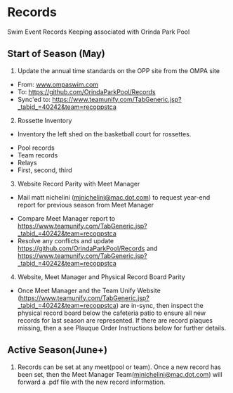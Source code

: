 # Records
Swim Event Records Keeping associated with Orinda Park Pool

## Start of Season (May)

1. Update the annual time standards on the OPP site from the OMPA site
* From:  www.ompaswim.com
* To: https://github.com/OrindaParkPool/Records
* Sync'ed to: https://www.teamunify.com/TabGeneric.jsp?_tabid_=40242&team=recoppstca

2. Rossette Inventory
* Inventory the left shed on the basketball court for rossettes.
+ Pool records
+ Team records
+ Relays
+ First, second, third

3. Website Record Parity with Meet Manager
* Mail matt nichelini (mjnichelini@mac.dot.com) to request year-end report for previous season from Meet Manager
+ Compare Meet Manager report to https://www.teamunify.com/TabGeneric.jsp?_tabid_=40242&team=recoppstca
+ Resolve any conflicts and update https://github.com/OrindaParkPool/Records and https://www.teamunify.com/TabGeneric.jsp?_tabid_=40242&team=recoppstca

4. Website, Meet Manager and Physical Record Board Parity
* Once Meet Manager and the Team Unify Website (https://www.teamunify.com/TabGeneric.jsp?_tabid_=40242&team=recoppstca) are in-sync, then inspect the physical record board below the cafeteria patio to ensure all new records for last season are represented. If there are record plaques missing, then a see Plauque Order Instructions below for further details.

## Active Season(June+)

1. Records can be set at any meet(pool or team). Once a new record has been set, then the Meet Manager Team(mjnichelini@mac.dot.com) will forward a .pdf file with the new record information.
